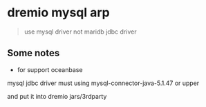 # dremio mysql arp 

> use mysql driver not maridb  jdbc driver


##  Some notes

* for support oceanbase

mysql jdbc driver must using mysql-connector-java-5.1.47 or  upper 

and put it into dremio jars/3rdparty



